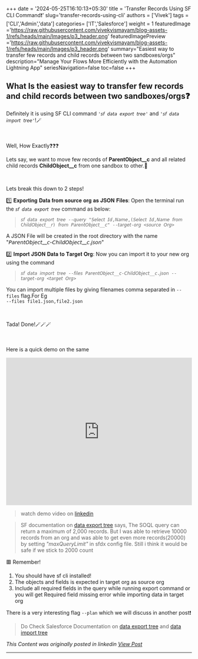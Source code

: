 +++
date = '2024-05-25T16:10:13+05:30'
title = 'Transfer Records Using SF CLI Command❗'
slug='transfer-records-using-cli'
authors = ['Vivek']
tags = ['CLI','Admin','data']
categories= ['IT','Salesforce']
weight = 1
featuredImage ='https://raw.githubusercontent.com/vivekvismayam/blog-assets-1/refs/heads/main/Images/p3_header.png'
featuredImagePreview ='https://raw.githubusercontent.com/vivekvismayam/blog-assets-1/refs/heads/main/Images/p3_header.png'
summary="Easiest way to transfer few records and child records between two sandboxes/orgs"
description="Manage Your Flows More Efficiently with the Automation Lightning App"
seriesNavigation=false
toc=false
+++
&nbsp;  

## What Is the easiest way to transfer few records and child records between two sandboxes/orgs❓


Definitely it is using SF CLI command ```'𝘴𝘧 𝘥𝘢𝘵𝘢 𝘦𝘹𝘱𝘰𝘳𝘵 𝘵𝘳𝘦𝘦'``` and ```'𝘴𝘧 𝘥𝘢𝘵𝘢 𝘪𝘮𝘱𝘰𝘳𝘵 𝘵𝘳𝘦𝘦'```!🪄

&nbsp; 

Well, How Exactly❓❓❓  


Lets say, we want to move few records of **ParentObject__c** and all related child records **ChildObject__c** from one sandbox to other.📲

&nbsp; 


Lets break this down to 2 steps!


1️⃣ 𝐄𝐱𝐩𝐨𝐫𝐭𝐢𝐧𝐠 𝐃𝐚𝐭𝐚 𝐟𝐫𝐨𝐦 𝐬𝐨𝐮𝐫𝐜𝐞 𝐨𝐫𝐠 𝐚𝐬 𝐉𝐒𝐎𝐍 𝐅𝐢𝐥𝐞𝐬: Open the terminal run the ```𝘴𝘧 𝘥𝘢𝘵𝘢 𝘦𝘹𝘱𝘰𝘳𝘵 𝘵𝘳𝘦𝘦``` command as below:

>```𝘴𝘧 𝘥𝘢𝘵𝘢 𝘦𝘹𝘱𝘰𝘳𝘵 𝘵𝘳𝘦𝘦 --𝘲𝘶𝘦𝘳𝘺 "𝘚𝘦𝘭𝘦𝘤𝘵 𝘐𝘥,𝘕𝘢𝘮𝘦,(𝘚𝘦𝘭𝘦𝘤𝘵 𝘐𝘥,𝘕𝘢𝘮𝘦 𝘧𝘳𝘰𝘮 C𝘩𝘪𝘭𝘥𝘖𝘣𝘫𝘦𝘤𝘵__𝘳) 𝘧𝘳𝘰𝘮 𝘗𝘢𝘳𝘦𝘯𝘵𝘖𝘣𝘫𝘦𝘤𝘵__𝘤" --𝘵𝘢𝘳𝘨𝘦𝘵-𝘰𝘳𝘨 <𝘴𝘰𝘶𝘳𝘤𝘦 𝘖𝘳𝘨>```

A JSON File will be created in the root directory with the name "𝘗𝘢𝘳𝘦𝘯𝘵𝘖𝘣𝘫𝘦𝘤𝘵__𝘤-𝘊𝘩𝘪𝘭𝘥𝘖𝘣𝘫𝘦𝘤𝘵__𝘤.𝘫𝘴𝘰𝘯"

2️⃣ 𝐈𝐦𝐩𝐨𝐫𝐭 𝐉𝐒𝐎𝐍 𝐃𝐚𝐭𝐚 𝐭𝐨 𝐓𝐚𝐫𝐠𝐞𝐭 𝐎𝐫𝐠: Now you can import it to your new org using the command 

>```𝘴𝘧 𝘥𝘢𝘵𝘢 𝘪𝘮𝘱𝘰𝘳𝘵 𝘵𝘳𝘦𝘦 --𝘧𝘪𝘭𝘦𝘴 𝘗𝘢𝘳𝘦𝘯𝘵𝘖𝘣𝘫𝘦𝘤𝘵__𝘤-𝘊𝘩𝘪𝘭𝘥𝘖𝘣𝘫𝘦𝘤𝘵__𝘤.𝘫𝘴𝘰𝘯 --𝘵𝘢𝘳𝘨𝘦𝘵-𝘰𝘳𝘨 <𝘵𝘢𝘳𝘨𝘦𝘵 𝘖𝘳𝘨>```

You can import multiple files by giving filenames comma separated in ```--files``` flag.For Eg  
```--files file1.json,file2.json``` 

&nbsp; 


Tada! Done!🪄🪄🪄

&nbsp; 

Here is a quick demo on the same

<iframe src="https://www.linkedin.com/embed/feed/update/urn:li:ugcPost:7260626861016178688?compact=1" height="399" width="100%" frameborder="0" allowfullscreen="" title="Embedded post"></iframe>

>watch demo video on [linkedin](https://www.linkedin.com/posts/vivekvismayam_what-is-the-easiest-way-to-transfer-few-records-activity-7260626983942774785-MxmU?utm_source=social_share_send&utm_medium=member_desktop_web&rcm=ACoAAA_bVqsB5ZA6FQt9Rk3q8WfamtkMsTNLxRo)

>SF documentation on [data export tree](https://developer.salesforce.com/docs/atlas.en-us.sfdx_cli_reference.meta/sfdx_cli_reference/cli_reference_data_commands_unified.htm#cli_reference_data_export_tree_unified) says, The SOQL query can return a maximum of 2,000 records. But I was able to retrieve 10000 records from an org and was able to get even more records(20000) by setting *"maxQueryLimit"* in sfdx config file. Still i think it would be safe if we stick to 2000 count

🟥 Remember! 
1. You should have sf cli installed!
2. The objects and fields is expected in target org as source org 
3. Include all required fields in the query while running export command or you will get Required field missing error while importing data in target org

There is a very interesting flag ```--plan``` which we will discuss in another post❗


>Do Check Salesforce Documentation on [data export tree](https://developer.salesforce.com/docs/atlas.en-us.sfdx_cli_reference.meta/sfdx_cli_reference/cli_reference_data_commands_unified.htm#cli_reference_data_export_tree_unified) and [data import tree](https://developer.salesforce.com/docs/atlas.en-us.sfdx_cli_reference.meta/sfdx_cli_reference/cli_reference_data_commands_unified.htm#cli_reference_data_import_tree_unified)

*This Content was originally posted in linkedin [View Post](https://www.linkedin.com/posts/vivekvismayam_what-is-the-easiest-way-to-transfer-few-records-activity-7260626983942774785-MxmU?utm_source=social_share_send&utm_medium=member_desktop_web&rcm=ACoAAA_bVqsB5ZA6FQt9Rk3q8WfamtkMsTNLxRo)*

***